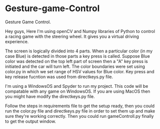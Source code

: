 # Gesture-game-Control
Gesture Game Control.

Hey guys, Here I'm using openCV and Numpy libraries of Python to control a racing game with the steering wheel. It gives you a virtual driving experience.

The screen is logically divided into 4 parts. When a particular color (in my case Blue) is detected in those parts a key press is called. Suppose Blue color was detected on the top left part of screen then a "A" key press is initiated and the car will turn left. The color boundaries were set using color.py in which we set range of HSV values for Blue color. Key press and key release fucntion was used from directkeys.py file.

I'm using a WindowsOS and Spyder to run my project. This code will be compatable with any game on WindowsOS. If you are using MacOS then you might have modify the directkeys.py file.

Follow the steps in requirements file to get the setup ready, then you could run the color.py file and directkeys.py file in order to set them up and make sure they're working correctly. Then you could run gameControll.py finally to get the output window.
